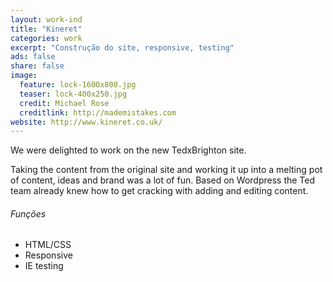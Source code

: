 ```yaml
---
layout: work-ind
title: "Kineret"
categories: work
excerpt: "Construção do site, responsive, testing"
ads: false
share: false
image:
  feature: lock-1600x800.jpg
  teaser: lock-400x250.jpg
  credit: Michael Rose
  creditlink: http://mademistakes.com
website: http://www.kineret.co.uk/
---
```


We were delighted to work on the new TedxBrighton site.

Taking the content from the original site and working it up into a melting pot of content, ideas and brand was a lot of fun. Based on Wordpress the Ted team already knew how to get cracking with adding and editing content.

###### Funções

* HTML/CSS
* Responsive
* IE testing

